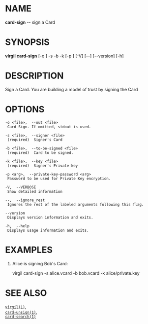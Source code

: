 NAME
====

**card-sign** -- sign a Card

SYNOPSIS
========

**virgil card-sign** \[-o <file>\] -s <file> -b <file> -k <file> \[-p
<arg>\] \[-V\] \[--\] \[--version\] \[-h\]

DESCRIPTION
===========

Sign a Card. You are building a model of trust by signing the Card

OPTIONS
=======

    -o <file>,  --out <file>
     Card Sign. If omitted, stdout is used.

    -s <file>,  --signer <file>
     (required)  Signer's Card

    -b <file>,  --to-be-signed <file>
     (required)  Card to be signed.

    -k <file>,  --key <file>
     (required)  Signer's Private key

    -p <arg>,  --private-key-password <arg>
     Password to be used for Private Key encryption.

    -V,  --VERBOSE
     Show detailed information

    --,  --ignore_rest
     Ignores the rest of the labeled arguments following this flag.

    --version
     Displays version information and exits.

    -h,  --help
     Displays usage information and exits.

EXAMPLES
========

1.  Alice is signing Bob's Card:

    virgil card-sign -s alice.vcard -b bob.vcard -k alice/private.key

SEE ALSO
========

[`virgil(1)`](../markdown/virgil.1.md),  
[`card-unsign(1)`](../markdown/card-unsign.1.md),  
[`card-search(1)`](../markdown/card-search.1.md)
